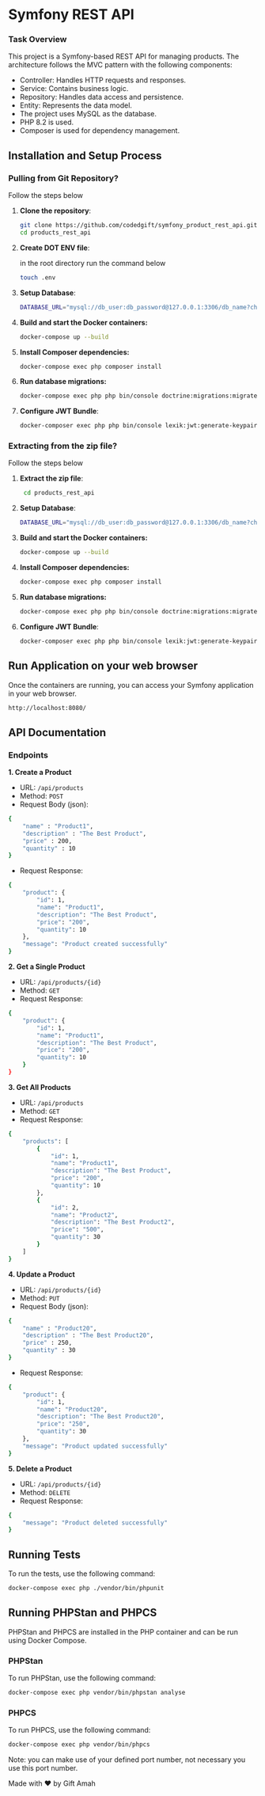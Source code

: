 # Symfony REST API

### **Task Overview**

This project is a Symfony-based REST API for managing products. The architecture follows the MVC pattern with the following components:

- Controller: Handles HTTP requests and responses.
- Service: Contains business logic.
- Repository: Handles data access and persistence.
- Entity: Represents the data model.
- The project uses MySQL as the database.
- PHP 8.2 is used.
- Composer is used for dependency management.

## Installation and Setup Process

### Pulling from Git Repository?

Follow the steps below

1. **Clone the repository**:
   ```bash
   git clone https://github.com/codedgift/symfony_product_rest_api.git
   cd products_rest_api
   ```
   
2. **Create DOT ENV file**:
   
   in the root directory run the command below
   ```sh
   touch .env
   ```
   
3. **Setup Database**:
   ```sh
   DATABASE_URL="mysql://db_user:db_password@127.0.0.1:3306/db_name?charset=utf8"
   ```
4. **Build and start the Docker containers:**
   ```bash
   docker-compose up --build
   ```

5. **Install Composer dependencies:**
    ```bash
   docker-compose exec php composer install

6. **Run database migrations:**
    ```bash
   docker-compose exec php php bin/console doctrine:migrations:migrate
   ```

7. **Configure JWT Bundle**:
   ```bash
   docker-composer exec php php bin/console lexik:jwt:generate-keypair
   ```
   
### Extracting from the zip file?

Follow the steps below

1. **Extract the zip file**:
   ```bash
    cd products_rest_api
   ```
   
2. **Setup Database**:
   ```sh
   DATABASE_URL="mysql://db_user:db_password@127.0.0.1:3306/db_name?charset=utf8"
   ```
3. **Build and start the Docker containers:**
   ```bash
   docker-compose up --build
   ```
4. **Install Composer dependencies:**
    ```bash
   docker-compose exec php composer install

5. **Run database migrations:**
    ```bash
   docker-compose exec php php bin/console doctrine:migrations:migrate
   ```
   
6. **Configure JWT Bundle**:
   ```bash
   docker-composer exec php php bin/console lexik:jwt:generate-keypair
   ```

## Run Application on your web browser
Once the containers are running, you can access your Symfony application in your web browser.
```sh 
http://localhost:8080/
```

## API Documentation
### Endpoints

**1. Create a Product**
- URL: `/api/products`
- Method: `POST`
- Request Body (json):
```sh
{
    "name" : "Product1",
    "description" : "The Best Product",
    "price" : 200,
    "quantity" : 10
}
```
- Request Response:
```sh 
{
    "product": {
        "id": 1,
        "name": "Product1",
        "description": "The Best Product",
        "price": "200",
        "quantity": 10
    },
    "message": "Product created successfully"
}
```
**2. Get a Single Product**
- URL: `/api/products/{id}`
- Method: `GET`
- Request Response:
```sh 
{
    "product": {
        "id": 1,
        "name": "Product1",
        "description": "The Best Product",
        "price": "200",
        "quantity": 10
    }
}
```
**3. Get All Products**
- URL: `/api/products`
- Method: `GET`
- Request Response:
```sh 
{
    "products": [
        {
            "id": 1,
            "name": "Product1",
            "description": "The Best Product",
            "price": "200",
            "quantity": 10
        },
        {
            "id": 2,
            "name": "Product2",
            "description": "The Best Product2",
            "price": "500",
            "quantity": 30
        }
    ]
}
```
**4. Update a Product**
- URL: `/api/products/{id}`
- Method: `PUT`
- Request Body (json):
```sh
{
    "name" : "Product20",
    "description" : "The Best Product20",
    "price" : 250,
    "quantity" : 30
}
```
- Request Response:
```sh 
{
    "product": {
        "id": 1,
        "name": "Product20",
        "description": "The Best Product20",
        "price": "250",
        "quantity": 30
    },
    "message": "Product updated successfully"
}
```
**5. Delete a Product**
- URL: `/api/products/{id}`
- Method: `DELETE`
- Request Response:
```sh 
{
    "message": "Product deleted successfully"
}
```

## Running Tests
To run the tests, use the following command:
```sh 
docker-compose exec php ./vendor/bin/phpunit
```

## Running PHPStan and PHPCS
PHPStan and PHPCS are installed in the PHP container and can be run using Docker Compose.

### PHPStan
To run PHPStan, use the following command:

```bash
docker-compose exec php vendor/bin/phpstan analyse
```

### PHPCS
To run PHPCS, use the following command:

```bash
docker-compose exec php vendor/bin/phpcs
```

Note: you can make use of your defined port number, not necessary you use this port number.

Made with ❤️ by Gift Amah

